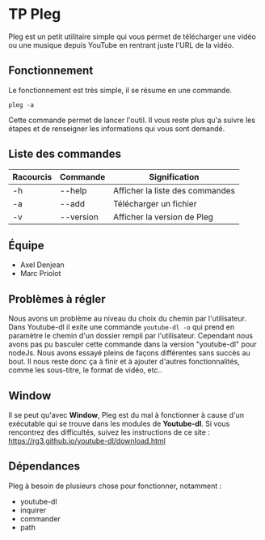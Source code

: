 # TP Pleg
Pleg est un petit utilitaire simple qui vous permet de télécharger une vidéo ou une musique depuis YouTube en rentrant juste l'URL de la vidéo.

## Fonctionnement

Le fonctionnement est très simple, il se résume en une commande.

`pleg -a`

Cette commande permet de lancer l'outil.
Il vous reste plus qu'a suivre les étapes et de renseigner les informations qui vous sont demandé.

## Liste des commandes
Racourcis | Commande  | Signification
--- | --- | ---
-h | --help  | Afficher la liste des commandes
-a | --add | Télécharger un fichier
-v  | --version |Afficher la version de Pleg

## Équipe
* Axel Denjean
* Marc Priolot

## Problèmes à régler 
Nous avons un problème au niveau du choix du chemin par l'utilisateur.
Dans Youtube-dl il exite une commande `youtube-dl -o` qui prend en paramètre le chemin d'un dossier rempli par l'utilisateur. Cependant nous avons pas pu basculer cette commande dans la version "youtube-dl" pour nodeJs.
Nous avons essayé pleins de façons différentes sans succès au bout.
Il nous reste donc ça à finir et à ajouter d'autres fonctionnalités, comme les sous-titre, le format de vidéo, etc..

## Window 
Il se peut qu'avec **Window**, Pleg est du mal à fonctionner à cause d'un exécutable qui se trouve dans les modules de **Youtube-dl**.
Si vous rencontrez des difficultés, suivez les instructions de ce site : <https://rg3.github.io/youtube-dl/download.html> 

## Dépendances 

Pleg à besoin de plusieurs chose pour fonctionner, notamment :

* youtube-dl
* inquirer
* commander
* path